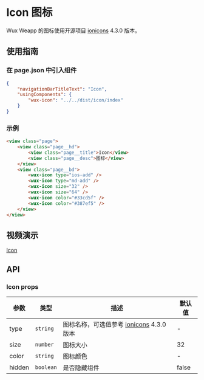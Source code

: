 # Icon 图标

Wux Weapp 的图标使用开源项目 [ionicons](https://ionicons.com/) 4.3.0 版本。

## 使用指南

### 在 page.json 中引入组件

```json
{
    "navigationBarTitleText": "Icon",
    "usingComponents": {
        "wux-icon": "../../dist/icon/index"
    }
}
```

### 示例

```html
<view class="page">
    <view class="page__hd">
        <view class="page__title">Icon</view>
        <view class="page__desc">图标</view>
    </view>
    <view class="page__bd">
        <wux-icon type="ios-add" />
        <wux-icon type="md-add" />
        <wux-icon size="32" />
        <wux-icon size="64" />
        <wux-icon color="#33cd5f" />
        <wux-icon color="#387ef5" />
    </view>
</view>
```

## 视频演示

[Icon](./_media/icon.mp4 ':include :type=iframe width=375px height=667px')

## API

### Icon props

| 参数 | 类型 | 描述 | 默认值 |
| --- | --- | --- | --- |
| type | <code>string</code> | 图标名称，可选值参考 [ionicons](https://ionicons.com/) 4.3.0 版本 | - |
| size | <code>number</code> | 图标大小 | 32 |
| color | <code>string</code> | 图标颜色 | - |
| hidden | <code>boolean</code> | 是否隐藏组件 | false |